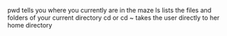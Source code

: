 pwd tells you where you currently are in the maze
ls lists the files and folders of your current directory
cd or cd ~ takes the user directly to her home directory
